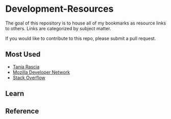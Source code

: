 # Development-Resources
The goal of this repository is to house all of my bookmarks as resource links to others. Links are categorized by subject matter.

If you would like to contribute to this repo, please submit a pull request.


## Most Used
- [Tania Rascia](https://www.taniarascia.com/)
- [Mozilla Developer Network](https://developer.mozilla.org/en-US/)
- [Stack Overflow](https://stackoverflow.com/questions#)

## Learn

## Reference
